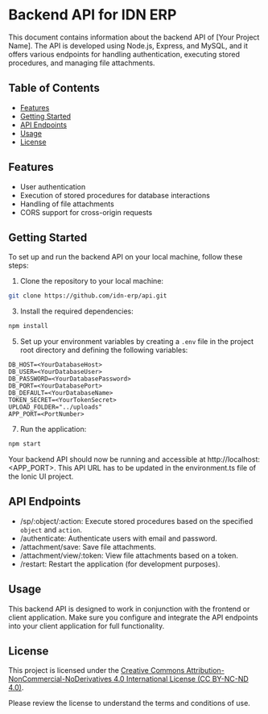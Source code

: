 Backend API for IDN ERP
=====================================

This document contains information about the backend API of \[Your Project Name\]. The API is developed using Node.js, Express, and MySQL, and it offers various endpoints for handling authentication, executing stored procedures, and managing file attachments.

Table of Contents
-----------------

*   [Features](#features)
*   [Getting Started](#getting-started)
*   [API Endpoints](#api-endpoints)
*   [Usage](#usage)
*   [License](#license)

Features
--------

*   User authentication
*   Execution of stored procedures for database interactions
*   Handling of file attachments
*   CORS support for cross-origin requests

Getting Started
---------------

To set up and run the backend API on your local machine, follow these steps:

1.  Clone the repository to your local machine:
```bash
git clone https://github.com/idn-erp/api.git
```
3.  Install the required dependencies:
```bash
npm install
```
5.  Set up your environment variables by creating a `.env` file in the project root directory and defining the following variables:
```env
DB_HOST=<YourDatabaseHost>
DB_USER=<YourDatabaseUser>
DB_PASSWORD=<YourDatabasePassword>
DB_PORT=<YourDatabasePort>
DB_DEFAULT=<YourDatabaseName>
TOKEN_SECRET=<YourTokenSecret>
UPLOAD_FOLDER="../uploads"
APP_PORT=<PortNumber>
```

7.  Run the application:
```bash
npm start
```
Your backend API should now be running and accessible at http://localhost:<APP_PORT>.
This API URL has to be updated in the environment.ts file of the Ionic UI project.

API Endpoints
-------------

*   /sp/:object/:action: Execute stored procedures based on the specified `object` and `action`.
*   /authenticate: Authenticate users with email and password.
*   /attachment/save: Save file attachments.
*   /attachment/view/:token: View file attachments based on a token.
*   /restart: Restart the application (for development purposes).

Usage
-----

This backend API is designed to work in conjunction with the frontend or client application. Make sure you configure and integrate the API endpoints into your client application for full functionality.

License
-------

This project is licensed under the [Creative Commons Attribution-NonCommercial-NoDerivatives 4.0 International License (CC BY-NC-ND 4.0)](https://creativecommons.org/licenses/by-nc-nd/4.0/legalcode).

Please review the license to understand the terms and conditions of use.
